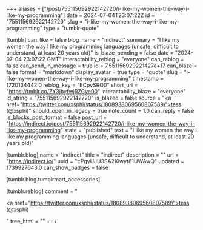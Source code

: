 +++
aliases = ["/post/755115692922142720/i-like-my-women-the-way-i-like-my-programming"]
date = 2024-07-04T23:07:22Z
id = "755115692922142720"
slug = "i-like-my-women-the-way-i-like-my-programming"
type = "tumblr-quote"

[tumblr]
can_like = false
blog_name = "indirect"
summary = "I like my women the way I like my programming languages (unsafe, difficult to understand, at least 20 years old)"
is_blaze_pending = false
date = "2024-07-04 23:07:22 GMT"
interactability_reblog = "everyone"
can_reblog = false
can_send_in_message = true
id = 7.551156929221427e+17
can_blaze = false
format = "markdown"
display_avatar = true
type = "quote"
slug = "i-like-my-women-the-way-i-like-my-programming"
timestamp = 1720134442.0
reblog_key = "ECpvSRQ0"
short_url = "https://tmblr.co/ZY3jbyfwjRZGye00"
interactability_blaze = "everyone"
id_string = "755115692922142720"
is_blazed = false
source = "<a href=\"https://twitter.com/xsphi/status/1808938069560807589\">tess (@xsphi)</a>"
should_open_in_legacy = true
note_count = 1.0
can_reply = false
is_blocks_post_format = false
post_url = "https://indirect.io/post/755115692922142720/i-like-my-women-the-way-i-like-my-programming"
state = "published"
text = "I like my women the way I like my programming languages (unsafe, difficult to understand, at least 20 years old)"

[tumblr.blog]
name = "indirect"
title = "indirect"
description = ""
url = "https://indirect.io/"
uuid = "t:PgyUJU3SA2Klwyt81UWAwQ"
updated = 1739927643.0
can_show_badges = false

[tumblr.blog.tumblrmart_accessories]

[tumblr.reblog]
comment = "<p><a href=\"https://twitter.com/xsphi/status/1808938069560807589\">tess (@xsphi)</a></p>"
tree_html = ""
+++
